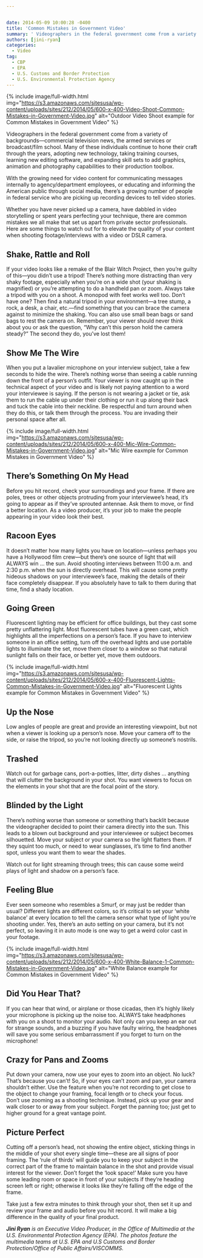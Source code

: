 ```yaml
---


date: 2014-05-09 10:00:28 -0400
title: 'Common Mistakes in Government Video'
summary: ' Videographers in the federal government come from a variety of backgrounds&mdash;commercial television news, the armed services or broadcast/film school. Many of these individuals continue to hone their craft through the years, adopting new technology, taking training courses, learning new editing software, and'
authors: [jini-ryan]
categories:
  - Video
tag:
  - CBP
  - EPA
  - U.S. Customs and Border Protection
  - U.S. Environmental Protection Agency
---
```



{% include image/full-width.html img="https://s3.amazonaws.com/sitesusa/wp-content/uploads/sites/212/2014/05/600-x-400-Video-Shoot-Common-Mistakes-in-Government-Video.jpg" alt="Outdoor Video Shoot example for Common Mistakes in Government Video" %}

Videographers in the federal government come from a variety of backgrounds—commercial television news, the armed services or broadcast/film school. Many of these individuals continue to hone their craft through the years, adopting new technology, taking training courses, learning new editing software, and expanding skill sets to add graphics, animation and photography capabilities to their production toolbox.

With the growing need for video content for communicating messages internally to agency/department employees, or educating and informing the American public through social media, there’s a growing number of people in federal service who are picking up recording devices to tell video stories.

Whether you have never picked up a camera, have dabbled in video storytelling or spent years perfecting your technique, there are common mistakes we all make that set us apart from private sector professionals. Here are some things to watch out for to elevate the quality of your content when shooting footage/interviews with a video or DSLR camera.

## Shake, Rattle and Roll

If your video looks like a remake of the Blair Witch Project, then you’re guilty of this—you didn’t use a tripod! There’s nothing more distracting than very shaky footage, especially when you’re on a wide shot (your shaking is magnified) or you’re attempting to do a handheld pan or zoom. Always take a tripod with you on a shoot. A monopod with feet works well too. Don’t have one? Then find a natural tripod in your environment—a tree stump, a rock, a desk, a chair, etc.—find something that you can brace the camera against to minimize the shaking. You can also use small bean bags or sand bags to rest the camera on. Remember, your viewer should never think about you or ask the question, “Why can’t this person hold the camera steady?” The second they do, you’ve lost them!

## Show Me The Wire

When you put a lavalier microphone on your interview subject, take a few seconds to hide the wire. There’s nothing worse than seeing a cable running down the front of a person’s outfit. Your viewer is now caught up in the technical aspect of your video and is likely not paying attention to a word your interviewee is saying. If the person is not wearing a jacket or tie, ask them to run the cable up under their clothing or run it up along their back and tuck the cable into their neckline. Be respectful and turn around when they do this, or talk them through the process. You are invading their personal space after all.


{% include image/full-width.html img="https://s3.amazonaws.com/sitesusa/wp-content/uploads/sites/212/2014/05/600-x-400-Mic-Wire-Common-Mistakes-in-Government-Video.jpg" alt="Mic Wire eaxmple for Common Mistakes in Government Video" %}

## There&#8217;s Something On My Head

Before you hit record, check your surroundings and your frame. If there are poles, trees or other objects protruding from your interviewee’s head, it’s going to appear as if they’ve sprouted antennae. Ask them to move, or find a better location. As a video producer, it’s your job to make the people appearing in your video look their best.

## Racoon Eyes

It doesn’t matter how many lights you have on location—unless perhaps you have a Hollywood film crew—but there’s one source of light that will ALWAYS win &#8230; the sun. Avoid shooting interviews between 11:00 a.m. and 2:30 p.m. when the sun is directly overhead. This will cause some pretty hideous shadows on your interviewee’s face, making the details of their face completely disappear. If you absolutely have to talk to them during that time, find a shady location.

## Going Green

Fluorescent lighting may be efficient for office buildings, but they cast some pretty unflattering light. Most fluorescent tubes have a green cast, which highlights all the imperfections on a person’s face. If you have to interview someone in an office setting, turn off the overhead lights and use portable lights to illuminate the set, move them closer to a window so that natural sunlight falls on their face, or better yet, move them outdoors.


{% include image/full-width.html img="https://s3.amazonaws.com/sitesusa/wp-content/uploads/sites/212/2014/05/600-x-400-Fluorescent-Lights-Common-Mistakes-in-Government-Video.jpg" alt="Fluorescent Lights example for Common Mistakes in Government Video" %}

## Up the Nose

Low angles of people are great and provide an interesting viewpoint, but not when a viewer is looking up a person’s nose. Move your camera off to the side, or raise the tripod, so you’re not looking directly up someone’s nostrils.

## Trashed

Watch out for garbage cans, port-a-potties, litter, dirty dishes &#8230; anything that will clutter the background in your shot. You want viewers to focus on the elements in your shot that are the focal point of the story.

## Blinded by the Light

There’s nothing worse than someone or something that’s backlit because the videographer decided to point their camera directly into the sun. This leads to a blown out background and your interviewee or subject becomes silhouetted. Move your subject or your camera so the light flatters them. If they squint too much, or need to wear sunglasses, it’s time to find another spot, unless you want them to wear the shades.

Watch out for light streaming through trees; this can cause some weird plays of light and shadow on a person’s face.

## Feeling Blue

Ever seen someone who resembles a Smurf, or may just be redder than usual? Different lights are different colors, so it’s critical to set your ‘white balance’ at every location to tell the camera sensor what type of light you’re shooting under. Yes, there’s an auto setting on your camera, but it’s not perfect, so leaving it in auto mode is one way to get a weird color cast in your footage.


{% include image/full-width.html img="https://s3.amazonaws.com/sitesusa/wp-content/uploads/sites/212/2014/05/600-x-400-White-Balance-1-Common-Mistakes-in-Government-Video.jpg" alt="White Balance example for Common Mistakes in Government Video" %}

## Did You Hear That?

If you can hear that wind, or airplane or those cicadas, then it’s highly likely your microphone is picking up the noise too. ALWAYS take headphones with you on a shoot to monitor your audio. Not only can you keep an ear out for strange sounds, and a buzzing if you have faulty wiring, the headphones will save you some serious embarrassment if you forget to turn on the microphone!

## Crazy for Pans and Zooms

Put down your camera, now use your eyes to zoom into an object. No luck? That’s because you can’t! So, if your eyes can’t zoom and pan, your camera shouldn’t either. Use the feature when you’re not recording to get close to the object to change your framing, focal length or to check your focus. Don’t use zooming as a shooting technique. Instead, pick up your gear and walk closer to or away from your subject. Forget the panning too; just get to higher ground for a great vantage point.

## Picture Perfect

Cutting off a person’s head, not showing the entire object, sticking things in the middle of your shot every single time—these are all signs of poor framing. The ‘rule of thirds’ will guide you to keep your subject in the correct part of the frame to maintain balance in the shot and provide visual interest for the viewer. Don’t forget the ‘look space!’ Make sure you have some leading room or space in front of your subjects if they’re heading screen left or right; otherwise it looks like they’re falling off the edge of the frame.

Take just a few extra minutes to think through your shot, then set it up and review your frame and audio before you hit record. It will make a big difference in the quality of your final product.

_**Jini Ryan** is an Executive Video Producer, in the Office of Multimedia at the U.S. Environmental Protection Agency (EPA). The photos feature the multimedia teams at U.S. EPA and U.S Customs and Border Protection/Office of Public Affairs/VISCOMMS._